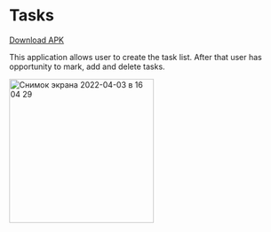 # Tasks

[Download APK](https://github.com/ElenaIbr/Tasks/raw/master/app-debug.apk)

This application allows user to create the task list.
After that user has opportunity to mark, add and delete tasks.

<img width="260" alt="Снимок экрана 2022-04-03 в 16 04 29" src="https://user-images.githubusercontent.com/87421176/162679305-89b3ab43-73c0-4066-8368-891bd08a3e53.gif">
